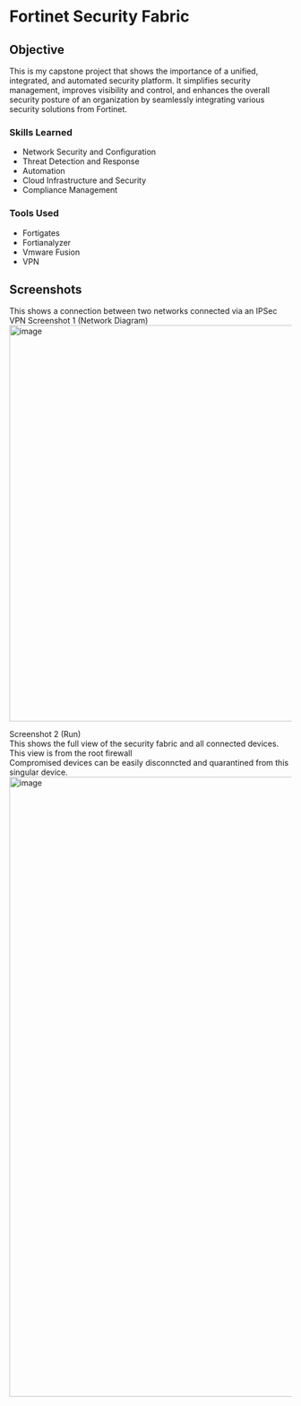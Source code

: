 # Fortinet Security Fabric

## Objective

This is my capstone project that shows the importance of a unified, integrated, and automated security platform. It simplifies security management, improves visibility and control, and enhances the overall security posture of an organization by seamlessly integrating various security solutions from Fortinet.

### Skills Learned

- Network Security and Configuration
- Threat Detection and Response
- Automation
- Cloud Infrastructure and Security
- Compliance Management

### Tools Used

- Fortigates
- Fortianalyzer
- Vmware Fusion
- VPN


## Screenshots
This shows a connection between two networks connected via an IPSec VPN
Screenshot 1 (Network Diagram) <br>
<img width="707" alt="image" src="https://github.com/user-attachments/assets/ce76d04d-bf32-4295-95dc-8daaadfc6f07" />



Screenshot 2 (Run) <br>
This shows the full view of the security fabric and all connected devices. This view is from the root firewall <br>
Compromised devices can be easily disconncted and quarantined from this singular device.
<img width="1106" alt="image" src="https://github.com/user-attachments/assets/0eab695a-929f-41b9-a078-4f9ec38faaba" />








